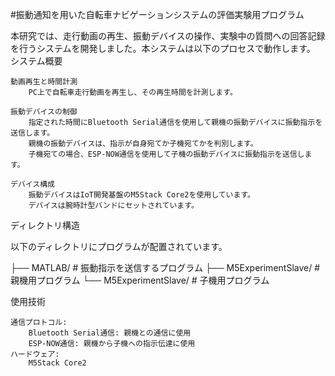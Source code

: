 #振動通知を用いた自転車ナビゲーションシステムの評価実験用プログラム

本研究では、走行動画の再生、振動デバイスの操作、実験中の質問への回答記録を行うシステムを開発しました。本システムは以下のプロセスで動作します。
システム概要

    動画再生と時間計測
        PC上で自転車走行動画を再生し、その再生時間を計測します。

    振動デバイスの制御
        指定された時間にBluetooth Serial通信を使用して親機の振動デバイスに振動指示を送信します。
        親機の振動デバイスは、指示が自身宛てか子機宛てかを判別します。
        子機宛ての場合、ESP-NOW通信を使用して子機の振動デバイスに振動指示を送信します。

    デバイス構成
        振動デバイスはIoT開発基盤のM5Stack Core2を使用しています。
        デバイスは腕時計型バンドにセットされています。

ディレクトリ構造

以下のディレクトリにプログラムが配置されています。

├── MATLAB/                    # 振動指示を送信するプログラム
├── M5ExperimentSlave/         # 親機用プログラム
└── M5ExperimentSlave/         # 子機用プログラム

使用技術

    通信プロトコル:
        Bluetooth Serial通信: 親機との通信に使用
        ESP-NOW通信: 親機から子機への指示伝達に使用
    ハードウェア:
        M5Stack Core2
